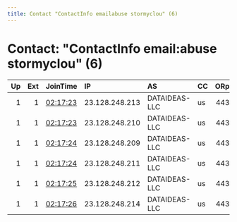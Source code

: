 ```yaml
---
title: Contact "ContactInfo emailabuse stormyclou" (6)
---
```


# Contact: "ContactInfo email:abuse stormyclou" (6)

|   Up |   Ext | JoinTime                                                                                              | IP             | AS            | CC   |   ORp |   Dirp | OS    | Version   | Nickname   |   eFamMembers |
|-----:|------:|:------------------------------------------------------------------------------------------------------|:---------------|:--------------|:-----|------:|-------:|:------|:----------|:-----------|--------------:|
|    1 |     1 | [02:17:23](https://nusenu.github.io/OrNetStats/w/relay/2755CBF7AF6A2F534B6EBBF54D06686CD96154B5.html) | 23.128.248.213 | DATAIDEAS-LLC | us   |   443 |      0 | Linux | 0.4.7.10  | DataIdeas  |            30 |
|    1 |     1 | [02:17:23](https://nusenu.github.io/OrNetStats/w/relay/B882F8CAA4D887A65F2BD06E851FC5210CD3D2E2.html) | 23.128.248.210 | DATAIDEAS-LLC | us   |   443 |      0 | Linux | 0.4.7.10  | DataIdeas  |            30 |
|    1 |     1 | [02:17:24](https://nusenu.github.io/OrNetStats/w/relay/3A488B8039A877745E25A689DE8FB74CAA0C214F.html) | 23.128.248.209 | DATAIDEAS-LLC | us   |   443 |      0 | Linux | 0.4.7.10  | DataIdeas  |            30 |
|    1 |     1 | [02:17:24](https://nusenu.github.io/OrNetStats/w/relay/48AC7F1B0E10E8D72C351740350B774C23C252F4.html) | 23.128.248.211 | DATAIDEAS-LLC | us   |   443 |      0 | Linux | 0.4.7.10  | DataIdeas  |            30 |
|    1 |     1 | [02:17:25](https://nusenu.github.io/OrNetStats/w/relay/EC7E87AE118C3DEEC3461FFA9007FED87D38CCF0.html) | 23.128.248.212 | DATAIDEAS-LLC | us   |   443 |      0 | Linux | 0.4.7.10  | DataIdeas  |            30 |
|    1 |     1 | [02:17:26](https://nusenu.github.io/OrNetStats/w/relay/30D4564F8DC579F9976245D9BE2A80030E55FF71.html) | 23.128.248.214 | DATAIDEAS-LLC | us   |   443 |      0 | Linux | 0.4.7.10  | DataIdeas  |            30 |
